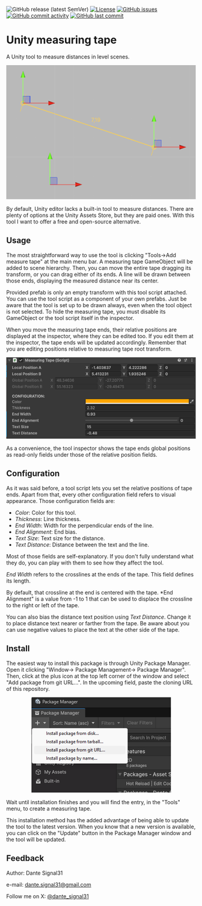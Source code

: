 ![GitHub release (latest SemVer)](https://img.shields.io/github/v/release/dante-signal31/Unity-Measuring-Tape)
[![License](https://img.shields.io/badge/License-BSD%203--Clause-blue.svg)](https://opensource.org/licenses/BSD-3-Clause)
[![GitHub issues](https://img.shields.io/github/issues/dante-signal31/Unity-Measuring-Tape)](https://github.com/dante-signal31/Unity-Measuring-Tape/issues)
[![GitHub commit activity](https://img.shields.io/github/commit-activity/y/dante-signal31/Unity-Measuring-Tape)](https://github.com/dante-signal31/Unity-Measuring-Tape/commits/main)
[![GitHub last commit](https://img.shields.io/github/last-commit/dante-signal31/Unity-Measuring-Tape)](https://github.com/dante-signal31/Unity-Measuring-Tape/commits/main)

# Unity measuring tape

A Unity tool to measure distances in level scenes.

<p align="center">
  <img src="Screenshots/MeasuringTape.png" alt="Unity measuring tape">
</p>

By default, Unity editor lacks a built-in tool to measure distances. There are 
plenty of options at the Unity Assets Store, but they are paid ones. With this
tool I want to offer a free and open-source alternative. 

## Usage

The most straightforward way to use the tool is clicking "Tools->Add measure tape" 
at the main menu bar. A measuring tape GameObject will be added to scene hierarchy.
Then, you can move the entire tape dragging its transform, or you can drag 
either of its ends. A line will be drawn between those ends, displaying the 
measured distance near its center.

Provided prefab is only an empty transform with this tool script attached. You
can use the tool script as a component of your own prefabs. Just be aware that 
the tool is set up to be drawn always, even when the tool object is not selected. 
To hide the measuring tape, you must disable its GameObject or the tool script 
itself in the inspector.

When you move the measuring tape ends, their relative positions are displayed at 
the inspector, where they can be edited too. If you edit them at the inspector, 
the tape ends will be updated accordingly. Remember that you are editing 
positions relative to measuring tape root transform.

<p align="center">
  <img src="Screenshots/MeasuringTapeInspector.png" alt="Unity measuring tape inspector">
</p>

As a convenience, the tool inspector shows the tape ends global positions as 
read-only fields under those of the relative position fields.

## Configuration

As it was said before, a tool script lets you set the relative positions of
tape ends. Apart from that, every other configuration field refers to visual
appearance. Those configuration fields are:

* *Color*: Color for this tool.
* *Thickness*: Line thickness.
* *End Width*: Width for the perpendicular ends of the line.
* *End Alignment*: End bias.
* *Text Size*: Text size for the distance.
* *Text Distance*: Distance between the text and the line.

Most of those fields are self-explanatory. If you don't fully understand what
they do, you can play with them to see how they affect the tool.

*End Width* refers to the crosslines at the ends of the tape. This field defines
its length. 

By default, that crossline at the end is centered with the tape. *End Alignment" is 
a value from -1 to 1 that can be used to displace the crossline to the right or left
of the tape.

You can also bias the distance text position using *Text Distance*. Change it to
place distance text nearer or farther from the tape. Be aware about you can use
negative values to place the text at the other side of the tape.

## Install

The easiest way to install this package is through Unity Package Manager. Open 
it clicking "Window-> Package Management-> Package Manager". Then, click at the 
plus icon at the top left corner of the window and select "Add package from git 
URL...". In the upcoming field, paste the cloning URL of this repository.

<p align="center">
  <img src="Screenshots/PackageManagerGIT.png" alt="Unity package manager">
</p>

Wait until installation finishes and you will find the entry, in the "Tools" 
menu, to create a measuring tape.

This installation method has the added advantage of being able to update the 
tool to the latest version. When you know that a new version is available, 
you can click on the "Update" button in the Package Manager window and the tool 
will be updated.

## Feedback

Author: Dante Signal31 

e-mail: dante.signal31@gmail.com

Follow me on X: [@dante_signal31](https://x.com/dante_signal31)